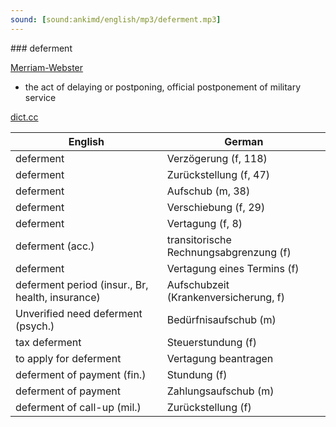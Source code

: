```yaml
---
sound: [sound:ankimd/english/mp3/deferment.mp3]
---
```


\### deferment

[Merriam-Webster](https://www.merriam-webster.com/dictionary/deferment)

- the act of delaying or postponing, official postponement of military service

[dict.cc](https://www.dict.cc/deferment)

| English        | German       |
| -------------- | ------------ |
| deferment | Verzögerung (f, 118) |
| deferment | Zurückstellung (f, 47) |
| deferment | Aufschub (m, 38) |
| deferment | Verschiebung (f, 29) |
| deferment | Vertagung (f, 8) |
| deferment (acc.) | transitorische Rechnungsabgrenzung (f) |
| deferment | Vertagung eines Termins (f) |
| deferment period (insur., Br, health, insurance) | Aufschubzeit (Krankenversicherung, f) |
| Unverified need deferment (psych.) | Bedürfnisaufschub (m) |
| tax deferment | Steuerstundung (f) |
| to apply for deferment | Vertagung beantragen |
| deferment of payment (fin.) | Stundung (f) |
| deferment of payment | Zahlungsaufschub (m) |
| deferment of call-up (mil.) | Zurückstellung (f) |
